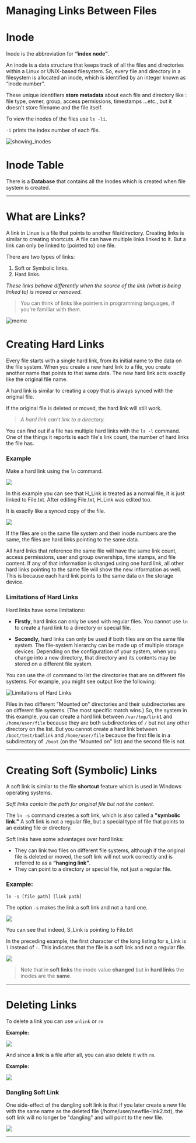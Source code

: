 # Managing Links Between Files

# Inode

Inode is the abbreviation for **“index node”**.

An inode is a data structure that keeps track of all the files and directories within a Linux or UNIX-based filesystem. So, every file and directory in a filesystem is allocated an inode, which is identified by an integer known as “inode number”. 

These unique identifiers **store metadata** about each file and directory like : file type, owner, group, access permissions, timestamps ...etc., but it doesn't store filename and the file itself.

To view the inodes of the files use `ls -li`.  

`-i` prints the index number of each file.

![showing_inodes](imgs/showing_inodes.png) 


# Inode Table

There is a **Database** that contains all the Inodes which is created when file system is created.

-----------------------------------------------------------------------------------------

# What are Links?

A link in Linux is a file that points to another file/directory. Creating links is similar to creating shortcuts. A file can have multiple links linked to it. But a link can only be linked to (pointed to) one file.

There are two types of links:
  1. Soft or Symbolic links.
  2. Hard links.

_These links behave differently when the source of the link (what is being linked to) is moved or removed._

> You can think of links like pointers in programming languages, if you’re familiar with them.

![meme](imgs/meme1.jpeg)

# Creating Hard Links

Every file starts with a single hard link, from its initial name to the data on the file system. When you create a new hard link to a file, you create another name that points to that same data. The new hard link acts exactly like the original file name. 

A hard link is similar to creating a copy that is always synced with the original file. 

If the original file is deleted or moved, the hard link will still work. 

> _A hard link can’t link to a directory._

You can find out if a file has multiple hard links with the `ls -l` command. One of the things it reports is each file's link count, the number of hard links the file has.


### Example

Make a hard link using the ``ln`` command.

![](imgs/hard-link.png)

In this example you can see that H_Link is treated as a normal file, it is just linked to File.txt. After editing File.txt, H_Link was edited too.

It is exactly like a synced copy of the file.

![](imgs/hard_link.png)

If the files are on the same file system and their inode numbers are the same, the files are hard links pointing to the same data.

All hard links that reference the same file will have the same link count, access permissions, user and group ownerships, time stamps, and file content. If any of that information is changed using one hard link, all other hard links pointing to the same file will show the new information as well. This is because each hard link points to the same data on the storage device.


### Limitations of Hard Links

Hard links have some limitations:

- **Firstly**, hard links can only be used with regular files. You cannot use `ln` to create a hard link to a directory or special file.

- **Secondly,** hard links can only be used if both files are on the same file system. The file-system hierarchy can be made up of multiple storage devices. Depending on the configuration of your system, when you change into a new directory, that directory and its contents may be stored on a different file system.


You can use the `df` command to list the directories that are on different file systems. For example, you might see output like the following:

![Limitations of Hard Links](imgs/Limitations-of-Hard%20Links.png)

Files in two different "Mounted on" directories and their subdirectories are on different file systems. (The most specific match wins.) So, the system in this example, you can create a hard link between `/var/tmp/link1` and `/home/user/file` because they are both subdirectories of `/` but not any other directory on the list. But you cannot create a hard link between `/boot/test/badlink` and `/home/user/file` because the first file is in a subdirectory of` /boot` (on the "Mounted on" list) and the second file is not.

----------------------------------------------------------

# Creating Soft (Symbolic) Links

A soft link is similar to the file **shortcut** feature which is used in Windows operating systems.

_Soft links contain the path for original file but not the content._

The `ln -s` command creates a soft link, which is also called a **"symbolic link."** A soft link is not a regular file, but a special type of file that points to an existing file or directory. 

Soft links have some advantages over hard links:
  - They can link two files on different file systems, although if the original file is deleted or moved, the soft link will not work correctly and is referred to as a **“hanging link”**.
  - They can point to a directory or special file, not just a regular file.


### Example:

`ln -s [file path] [link path]`

The option ``-s`` makes the link a soft link and not a hard one.

![](imgs/soft-link.png)

You can see that indeed, S_Link is pointing to File.txt

In the preceding example, the first character of the long listing for s_Link is `l` instead of `-`. This indicates that the file is a soft link and not a regular file. 

![](imgs/soft_link.png)

> Note that in **soft links** the inode value **changed** but in **hard links** the inodes are the **same**.

----------------------------------------------------------

# Deleting Links 

To delete a link you can use ``unlink`` or ``rm``

**Example:**

![](imgs/unlink.png)

And since a link is a file after all, you can also delete it with ```rm```.

**Example:**

![](imgs/remove%20link.png)


### Dangling Soft Link

One side-effect of the dangling soft link is that if you later create a new file with the same name as the deleted file (/home/user/newfile-link2.txt), the soft link will no longer be "dangling" and will point to the new file.

![](imgs/dangling-soft-link.png)

----------------------------------------------------------